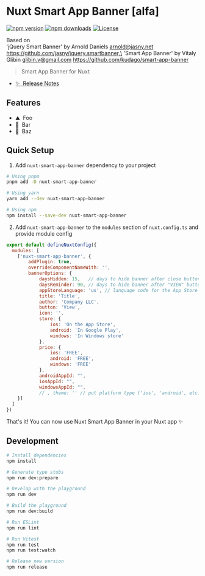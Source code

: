 # Nuxt Smart App Banner [alfa]

[![npm version][npm-version-src]][npm-version-href]
[![npm downloads][npm-downloads-src]][npm-downloads-href]
[![License][license-src]][license-href]

Based on\
'jQuery Smart Banner' by Arnold Daniels <arnold@jasny.net> https://github.com/jasny/jquery.smartbanner,\
'Smart App Banner' by Vitaly Glibin <glibin.v@gmail.com> https://github.com/kudago/smart-app-banner

> Smart App Banner for Nuxt

- [✨ &nbsp;Release Notes](/CHANGELOG.md)
<!-- - [📖 &nbsp;Documentation](https://example.com) -->

## Features

<!-- Highlight some of the features your module provide here -->
- ⛰ &nbsp;Foo
- 🚠 &nbsp;Bar
- 🌲 &nbsp;Baz

## Quick Setup

1. Add `nuxt-smart-app-banner` dependency to your project

```bash
# Using pnpm
pnpm add -D nuxt-smart-app-banner

# Using yarn
yarn add --dev nuxt-smart-app-banner

# Using npm
npm install --save-dev nuxt-smart-app-banner
```

2. Add `nuxt-smart-app-banner` to the `modules` section of `nuxt.config.ts` and provide module config

```js
export default defineNuxtConfig({
  modules: [
    ['nuxt-smart-app-banner', {
        addPlugin: true,
        overrideComponentNameWith: '',
        bannerOptions: {
            daysHidden: 15,   // days to hide banner after close button is clicked (defaults to 15)
            daysReminder: 90, // days to hide banner after "VIEW" button is clicked (defaults to 90)
            appStoreLanguage: 'us', // language code for the App Store 
            title: 'Title',
            author: 'Company LLC',
            button: 'View',
            icon: '',
            store: {
                ios: 'On the App Store',
                android: 'In Google Play',
                windows: 'In Windows store'
            },
            price: {
                ios: 'FREE',
                android: 'FREE',
                windows: 'FREE'
            },
            androidAppId: "",
            iosAppId: "",
            windowsAppId: "",
            // , theme: '' // put platform type ('ios', 'android', etc.) here to force single theme on all device
    }]
  ]
})
```

That's it! You can now use Nuxt Smart App Banner in your Nuxt app ✨

## Development

```bash
# Install dependencies
npm install

# Generate type stubs
npm run dev:prepare

# Develop with the playground
npm run dev

# Build the playground
npm run dev:build

# Run ESLint
npm run lint

# Run Vitest
npm run test
npm run test:watch

# Release new version
npm run release
```

<!-- Badges -->
[npm-version-src]: https://img.shields.io/npm/v/nuxt-smart-app-banner/latest.svg?style=flat&colorA=18181B&colorB=28CF8D
[npm-version-href]: https://npmjs.com/package/nuxt-smart-app-banner

[npm-downloads-src]: https://img.shields.io/npm/dm/nuxt-smart-app-banner.svg?style=flat&colorA=18181B&colorB=28CF8D
[npm-downloads-href]: https://npmjs.com/package/nuxt-smart-app-banner

[license-src]: https://img.shields.io/npm/l/nuxt-smart-app-banner.svg?style=flat&colorA=18181B&colorB=28CF8D
[license-href]: https://npmjs.com/package/nuxt-smart-app-banner

